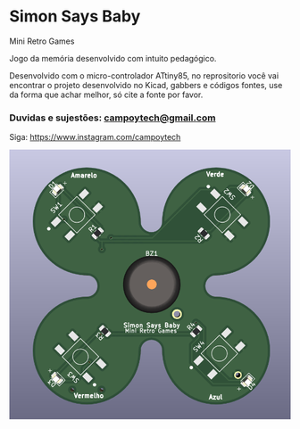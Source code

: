 # Simon Says Baby
Mini Retro Games

Jogo da memória desenvolvido com intuito pedagógico.

Desenvolvido com o micro-controlador ATtiny85, no reprositorio você vai encontrar o projeto desenvolvido no Kicad, gabbers e códigos fontes, use da forma que achar melhor, só cite a fonte por favor.

### Duvidas e sujestões: campoytech@gmail.com 
Siga: https://www.instagram.com/campoytech

![alt text](https://raw.githubusercontent.com/renatocampoy/Simon/refs/heads/main/pcb.png)
